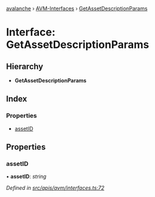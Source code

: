 [avalanche](../README.md) › [AVM-Interfaces](../modules/avm_interfaces.md) › [GetAssetDescriptionParams](avm_interfaces.getassetdescriptionparams.md)

# Interface: GetAssetDescriptionParams

## Hierarchy

* **GetAssetDescriptionParams**

## Index

### Properties

* [assetID](avm_interfaces.getassetdescriptionparams.md#assetid)

## Properties

###  assetID

• **assetID**: *string*

*Defined in [src/apis/avm/interfaces.ts:72](https://github.com/ava-labs/avalanchejs/blob/598fbcc/src/apis/avm/interfaces.ts#L72)*
